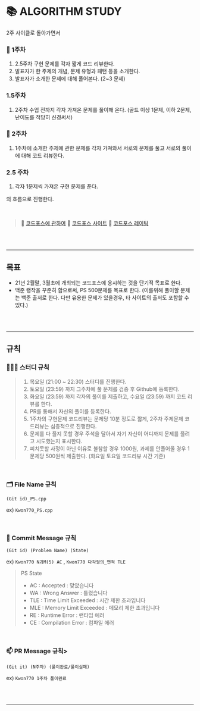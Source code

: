 # 📚 ALGORITHM STUDY

2주 사이클로 돌아가면서

### 📖 1주차

1. 2.5주차 구현 문제를 각자 짧게 코드 리뷰한다.
2. 발표자가 한 주제의 개념, 문제 유형과 패턴 등을 소개한다.
3. 발표자가 소개한 문제에 대해 풀어본다. (2~3 문제)

### 1.5주차

1. 2주차 수업 전까지 각자 가져온 문제를 풀이해 온다. (골드 이상 1문제, 이하 2문제, 난이도를 적당히 신경써서)

### 🧠 2주차

1. 1주차에 소개한 주제에 관한 문제를 각자 가져와서 서로의 문제를 풀고 서로의 풀이에 대해 코드 리뷰한다.

### 2.5 주차

1. 각자 1문제씩 가져온 구현 문제를 푼다.

의 흐름으로 진행한다.

<br />

> 📌 [코드포스에 관하여](https://www.acmicpc.net/blog/view/7)
> 📌 [코드포스 사이트](https://ndb796.tistory.com/164)
> 📌 [코드포스 레이팅](https://www.acmicpc.net/blog/view/85)

<br />
<br />

---

## 목표

- 21년 2월말, 3월초에 개최되는 코드포스에 응시하는 것을 단기적 목표로 한다.
- 백준 랭작을 꾸준히 함으로써, PS 500문제를 목표로 한다. (이를위해 풀이할 문제는 백준 출저로 한다. 다만 유용한 문제가 있을경우, 타 사이트의 출저도 포함할 수 있다.)

<br />
<br />

---

## 규칙

### 👨🏻‍💻 스터디 규칙

> 1. 목요일 (21:00 ~ 22:30) 스터디를 진행한다.
> 2. 토요일 (23:59) 까지 그주차에 풀 문제를 검증 후 Github에 등록한다.
> 3. 화요일 (23:59) 까지 각자의 풀이를 제출하고, 수요일 (23:59) 까지 코드 리뷰를 한다.
> 4. PR를 통해서 자신의 풀이를 등록한다.
> 5. 1주차의 구현문제 코드리뷰는 문제당 10분 정도로 짧게, 2주차 주제문제 코드리뷰는 심층적으로 진행한다.
> 6. 문제를 다 풀지 못할 경우 주석을 달아서 자기 자신이 어디까지 문제를 풀려고 시도했는지 표시한다.
> 7. 피치못할 사정이 아닌 이유로 불참할 경우 1000원, 과제를 안풀어올 경우 1문제당 500원씩 제출한다. (화요일 토요일 코드리뷰 시간 기준)

<br />

### 🗂 File Name 규칙

`(Git id)_PS.cpp`

ex) `Kwon770_PS.cpp`

<br />

### 💬 Commit Message 규칙

`(Git id) (Problem Name) (State)`

ex) `Kwon770 N과M(5) AC` , `Kwon770 다각형의_면적 TLE`

> PS State
>
> - AC : Accepted : 맞았습니다
> - WA : Wrong Answer : 틀렸습니다
> - TLE : Time Limit Exceeded : 시간 제한 초과입니다
> - MLE : Memory Limit Exceeded : 메모리 제한 초과입니다
> - RE : Runtime Error : 런타임 에러
> - CE : Compilation Error : 컴파일 에러

<br />

### 📫 PR Message 규칙>

`(Git it) (N주차) (풀이완료/풀이실패)`

ex) `Kwon770 1주차 풀이완료`

<br />
<br />

---
